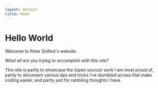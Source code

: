 ```yaml
---
layout: default
title: Home
---
```

# Hello World
Welcome to Peter Solfest's website.

_What all are you trying to accomplish with this site?_

This site is partly to showcase the (open source) work I am most proud of,
partly to document various tips and tricks I've stumbled across that make coding easier,
and partly just for rambling thoughts I have.
